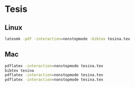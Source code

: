 # Tesis

## Linux
```bash
latexmk -pdf -interaction=nonstopmode -bibtex tesina.tex
```
## Mac
```bash
pdflatex -interaction=nonstopmode tesina.tex
bibtex tesina
pdflatex -interaction=nonstopmode tesina.tex
pdflatex -interaction=nonstopmode tesina.tex
```
